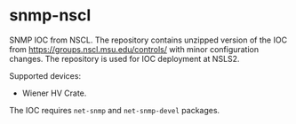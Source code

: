 # snmp-nscl

SNMP IOC from NSCL. The repository contains unzipped version of the IOC from https://groups.nscl.msu.edu/controls/ with minor configuration changes. The repository is used for IOC deployment at NSLS2.

Supported devices:

- Wiener HV Crate.

The IOC requires ``net-snmp`` and ``net-snmp-devel`` packages.
